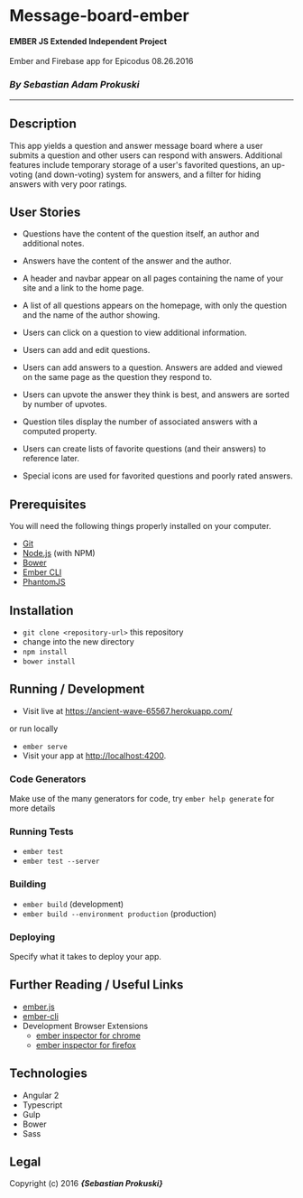 # Message-board-ember

#### EMBER JS Extended Independent Project
Ember and Firebase app for Epicodus 08.26.2016
### _By Sebastian Adam Prokuski_

***

## Description
This app yields a question and answer message board where a user submits a question and other users can respond with answers. Additional features include temporary storage of a user's favorited questions, an up-voting (and down-voting) system for answers, and a filter for hiding answers with very poor ratings.

## User Stories

* Questions have the content of the question itself, an author and additional notes.

* Answers have the content of the answer and the author.

* A header and navbar appear on all pages containing the name of your site and a link to the home page.

* A list of all questions appears on the homepage, with only the question and the name of the author showing.

* Users can click on a question to view additional information.

* Users can add and edit questions.

* Users can add answers to a question. Answers are added and viewed on the same page as the question they respond to.

* Users can upvote the answer they think is best, and answers are sorted by number of upvotes.

* Question tiles display the number of associated answers with a computed property.

* Users can create lists of favorite questions (and their answers) to reference later.

* Special icons are used for favorited questions and poorly rated answers.


## Prerequisites

You will need the following things properly installed on your computer.

* [Git](http://git-scm.com/)
* [Node.js](http://nodejs.org/) (with NPM)
* [Bower](http://bower.io/)
* [Ember CLI](http://ember-cli.com/)
* [PhantomJS](http://phantomjs.org/)

## Installation

* `git clone <repository-url>` this repository
* change into the new directory
* `npm install`
* `bower install`

## Running / Development

* Visit live at https://ancient-wave-65567.herokuapp.com/

or run locally

* `ember serve`
* Visit your app at [http://localhost:4200](http://localhost:4200).



### Code Generators

Make use of the many generators for code, try `ember help generate` for more details

### Running Tests

* `ember test`
* `ember test --server`

### Building

* `ember build` (development)
* `ember build --environment production` (production)

### Deploying

Specify what it takes to deploy your app.

## Further Reading / Useful Links

* [ember.js](http://emberjs.com/)
* [ember-cli](http://ember-cli.com/)
* Development Browser Extensions
  * [ember inspector for chrome](https://chrome.google.com/webstore/detail/ember-inspector/bmdblncegkenkacieihfhpjfppoconhi)
  * [ember inspector for firefox](https://addons.mozilla.org/en-US/firefox/addon/ember-inspector/)

## Technologies
* Angular 2
* Typescript
* Gulp
* Bower
* Sass

## Legal
Copyright (c) 2016 **_{Sebastian Prokuski}_**
